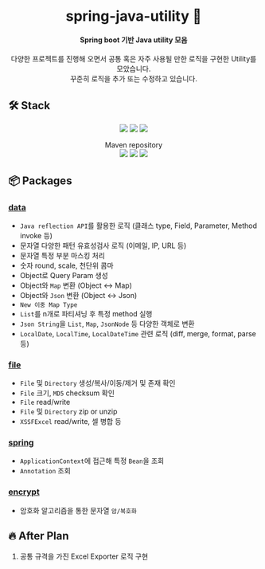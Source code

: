 <div align="center">

# spring-java-utility 📌

<h4>Spring boot 기반 Java utility 모음</h4>
다양한 프로젝트를 진행해 오면서 공통 혹은 자주 사용될 만한 로직을 구현한 Utility를 모았습니다.
<br>
꾸준히 로직을 추가 또는 수정하고 있습니다.

</div>

## 🛠️ Stack

<div align="center">

<img src="https://img.shields.io/badge/JAVA-v17-CC0000?style=flat&logo=openjdk&logoColor=white"/>
<img src="https://img.shields.io/badge/Spring Boot-v3.0.6-6DB33F?style=flat&logo=springboot&logoColor=white"/>
<img src="https://img.shields.io/badge/gradle-v7.6.1-02303A?style=flat&logo=gradle&logoColor=white"/>

<br/>

Maven repository
<br>
<img src="https://img.shields.io/badge/org.apache.commons-v3.12.0-000?style=flat&logoColor=white"/>
<img src="https://img.shields.io/badge/com.fasterxml.jackson-v2.17.0-000?style=flat&logoColor=white"/>
<img src="https://img.shields.io/badge/org.apache.poi-v5.2.5-000?style=flat&logoColor=white"/>

</div>

## 📦 Packages

### [data](src%2Fmain%2Fjava%2Fcom%2Fyjkim%2Fspring%2Fjava%2Futility%2Fdata)

- `Java reflection API`를 활용한 로직 (클래스 type, Field, Parameter, Method invoke 등)
- 문자열 다양한 패턴 유효성검사 로직 (이메일, IP, URL 등)
- 문자열 특정 부분 마스킹 처리
- 숫자 round, scale, 천단위 콤마
- Object로 Query Param 생성
- Object와 `Map` 변환 (Object <-> Map)
- Object와 `Json` 변환 (Object <-> Json)
- `New 이중 Map Type`
- `List`를 n개로 파티셔닝 후 특정 method 실행
- `Json String`을 `List`, `Map`, `JsonNode` 등 다양한 객체로 변환
- `LocalDate`, `LocalTime`, `LocalDateTime` 관련 로직 (diff, merge, format, parse 등)

### [file](src%2Fmain%2Fjava%2Fcom%2Fyjkim%2Fspring%2Fjava%2Futility%2Ffile)

- `File` 및 `Directory` 생성/복사/이동/제거 및 존재 확인
- `File` 크기, `MD5` checksum 확인
- `File` read/write
- `File` 및 `Directory` zip or unzip
- `XSSFExcel` read/write, 셀 병합 등

### [spring](src%2Fmain%2Fjava%2Fcom%2Fyjkim%2Fspring%2Fjava%2Futility%2Fspring)

- `ApplicationContext`에 접근해 특정 `Bean`을 조회
- `Annotation` 조회

### [encrypt](src%2Fmain%2Fjava%2Fcom%2Fyjkim%2Fspring%2Fjava%2Futility%2Fencrypt)

- 암호화 알고리즘을 통한 문자열 `암/복호화`

## 🔥 After Plan

1. 공통 규격을 가진 Excel Exporter 로직 구현

